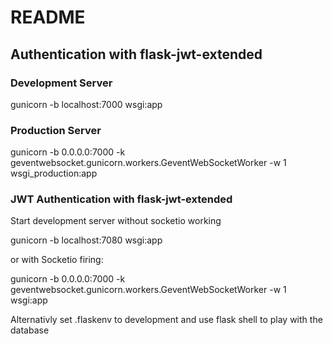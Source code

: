 # README

## Authentication with flask-jwt-extended

### Development Server

gunicorn -b localhost:7000 wsgi:app

### Production Server

gunicorn -b 0.0.0.0:7000 -k geventwebsocket.gunicorn.workers.GeventWebSocketWorker -w 1 wsgi_production:app

### JWT Authentication with flask-jwt-extended

Start development server without socketio working

gunicorn -b localhost:7080 wsgi:app

or with Socketio firing:

gunicorn -b 0.0.0.0:7000 -k geventwebsocket.gunicorn.workers.GeventWebSocketWorker -w 1 wsgi:app

Alternativly set .flaskenv to development and use flask shell to play with the database
